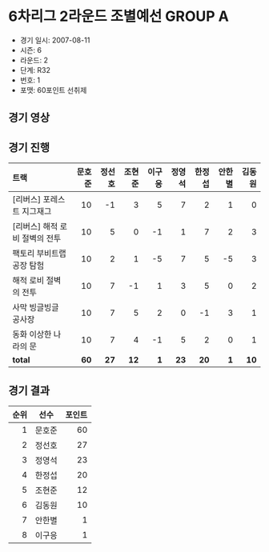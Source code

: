 # 6차리그 2라운드 조별예선 GROUP A

- 경기 일시: 2007-08-11
- 시즌: 6
- 라운드: 2
- 단계: R32
- 번호: 1
- 포맷: 60포인트 선취제





## 경기 영상
## 경기 진행

| 트랙 | 문호준 | 정선호 | 조현준 | 이구응 | 정영석 | 한정섭 | 안한별 | 김동원 |
|:---|---:|---:|---:|---:|---:|---:|---:|---:|
| [리버스] 포레스트 지그재그 | 10 | -1 | 3 | 5 | 7 | 2 | 1 | 0 |
| [리버스] 해적 로비 절벽의 전투 | 10 | 5 | 0 | -1 | 1 | 7 | 2 | 3 |
| 팩토리 부비트랩 공장 탐험 | 10 | 2 | 1 | -5 | 7 | 5 | -5 | 3 |
| 해적 로비 절벽의 전투 | 10 | 7 | -1 | 1 | 3 | 5 | 0 | 2 |
| 사막 빙글빙글 공사장 | 10 | 7 | 5 | 2 | 0 | -1 | 3 | 1 |
| 동화 이상한 나라의 문 | 10 | 7 | 4 | -1 | 5 | 2 | 0 | 1 |
| __total__ | __60__ | __27__ | __12__ | __1__ | __23__ | __20__ | __1__ | __10__ |




## 경기 결과

| 순위 | 선수 | 포인트 |
|---:|:---:|---:|
| 1 | 문호준 | 60 |
| 2 | 정선호 | 27 |
| 3 | 정영석 | 23 |
| 4 | 한정섭 | 20 |
| 5 | 조현준 | 12 |
| 6 | 김동원 | 10 |
| 7 | 안한별 | 1 |
| 8 | 이구응 | 1 |

